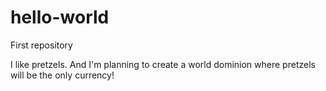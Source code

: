# hello-world
First repository

I like pretzels. And I'm planning to create a world dominion where pretzels will be the only currency!

